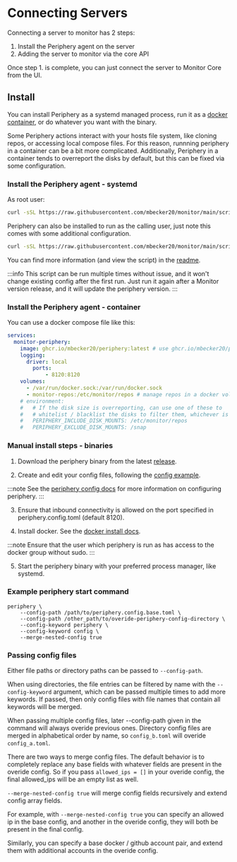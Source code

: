 # Connecting Servers

Connecting a server to monitor has 2 steps:

1.  Install the Periphery agent on the server
2.  Adding the server to monitor via the core API

Once step 1. is complete, you can just connect the server to Monitor Core from the UI.

## Install

You can install Periphery as a systemd managed process, run it as a [docker container](https://github.com/mbecker20/monitor/pkgs/container/periphery), or do whatever you want with the binary.

Some Periphery actions interact with your hosts file system, like cloning repos, or accessing local compose files.
For this reason, runnning periphery in a container can be a bit more complicated.
Additionally, Periphery in a container tends to overreport the disks by default, but this can be fixed via some configuration.

### Install the Periphery agent - systemd

As root user:
```sh
curl -sSL https://raw.githubusercontent.com/mbecker20/monitor/main/scripts/setup-periphery.py | python3
```

Periphery can also be installed to run as the calling user, just note this comes with some additional configuration.

```sh
curl -sSL https://raw.githubusercontent.com/mbecker20/monitor/main/scripts/setup-periphery.py | python3 - --user
```

You can find more information (and view the script) in the [readme](https://github.com/mbecker20/monitor/tree/main/scripts).

:::info
This script can be run multiple times without issue, and it won't change existing config after the first run. Just run it again after a Monitor version release, and it will update the periphery version.
:::

### Install the Periphery agent - container

You can use a docker compose file like this:
```yaml
services:
  monitor-periphery:
    image: ghcr.io/mbecker20/periphery:latest # use ghcr.io/mbecker20/periphery:latest-aarch64 for arm support
    logging:
      driver: local
		ports:
			- 8120:8120
    volumes:
      - /var/run/docker.sock:/var/run/docker.sock
      - monitor-repos:/etc/monitor/repos # manage repos in a docker volume, or change it to an accessible host directory.
    # environment:
    #   # If the disk size is overreporting, can use one of these to 
    #   # whitelist / blacklist the disks to filter them, whichever is easier. 
    #   PERIPHERY_INCLUDE_DISK_MOUNTS: /etc/monitor/repos 
    #   PERIPHERY_EXCLUDE_DISK_MOUNTS: /snap
```

### Manual install steps - binaries

1.  Download the periphery binary from the latest [release](https://github.com/mbecker20/monitor/releases).

2.  Create and edit your config files, following the [config example](https://github.com/mbecker20/monitor/blob/main/config_example/periphery.config.example.toml).

:::note
See the [periphery config docs](https://docs.rs/monitor_client/latest/monitor_client/entities/config/periphery/index.html)
for more information on configuring periphery.
:::

3.  Ensure that inbound connectivity is allowed on the port specified in periphery.config.toml (default 8120).

4.  Install docker. See the [docker install docs](https://docs.docker.com/engine/install/).

:::note
Ensure that the user which periphery is run as has access to the docker group without sudo.
:::

5.  Start the periphery binary with your preferred process manager, like systemd.

### Example periphery start command

```
periphery \
	--config-path /path/to/periphery.config.base.toml \
	--config-path /other_path/to/overide-periphery-config-directory \
	--config-keyword periphery \
	--config-keyword config \
	--merge-nested-config true
```

### Passing config files

Either file paths or directory paths can be passed to `--config-path`.

When using directories, the file entries can be filtered by name with the `--config-keyword` argument, which can be passed multiple times to add more keywords. If passed, then only config files with file names that contain all keywords will be merged.

When passing multiple config files, later --config-path given in the command will always overide previous ones. Directory config files are merged in alphabetical order by name, so `config_b.toml` will overide `config_a.toml`.

There are two ways to merge config files. The default behavior is to completely replace any base fields with whatever fields are present in the overide config. So if you pass `allowed_ips = []` in your overide config, the final allowed_ips will be an empty list as well.

`--merge-nested-config true` will merge config fields recursively and extend config array fields.

For example, with `--merge-nested-config true` you can specify an allowed ip in the base config, and another in the overide config, they will both be present in the final config.

Similarly, you can specify a base docker / github account pair, and extend them with additional accounts in the overide config.
